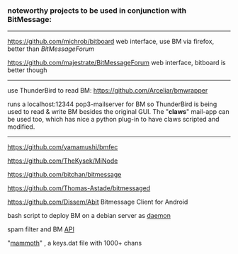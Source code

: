 ### noteworthy projects to be used in conjunction with BitMessage:
***
https://github.com/michrob/bitboard web interface, use BM via firefox, better than _BitMessageForum_

https://github.com/majestrate/BitMessageForum web interface, bitboard is better though


***
use ThunderBird to read BM:  https://github.com/Arceliar/bmwrapper   

runs a localhost:12344 pop3-mailserver for BM so ThunderBird is being used to read & write BM besides the original GUI. The "**claws**" mail-app can be used too, which has nice a python plug-in to have claws scripted and modified.
***
https://github.com/yamamushi/bmfec

https://github.com/TheKysek/MiNode

https://github.com/bitchan/bitmessage

https://github.com/Thomas-Astade/bitmessaged

https://github.com/Dissem/Abit
Bitmessage Client for Android

bash script to deploy BM on a debian server as [daemon](https://github.com/r51n/auto-bitmessage) 

spam filter and BM [API](https://github.com/torifier/PyBitmessage/tree/master/bitmessage-API/spamfilter)

"[mammoth](https://gist.github.com/anonymous/925445ea97d7bc8622d0b706469adc42)" , a keys.dat file with 1000+ chans


